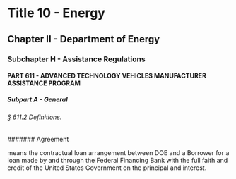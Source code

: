 
# Title 10 - Energy
## Chapter II - Department of Energy
### Subchapter H - Assistance Regulations
#### PART 611 - ADVANCED TECHNOLOGY VEHICLES MANUFACTURER ASSISTANCE PROGRAM
##### Subpart A - General
###### § 611.2 Definitions.
####### Agreement

means the contractual loan arrangement between DOE and a Borrower for a loan made by and through the Federal Financing Bank with the full faith and credit of the United States Government on the principal and interest.
